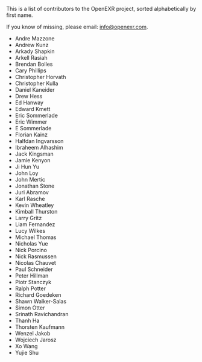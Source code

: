 This is a list of contributors to the OpenEXR project, sorted
alphabetically by first name.

If you know of missing, please email: info@openexr.com.

* Andre Mazzone
* Andrew Kunz
* Arkady Shapkin
* Arkell Rasiah
* Brendan Bolles
* Cary Phillips
* Christopher Horvath
* Christopher Kulla
* Daniel Kaneider
* Drew Hess
* Ed Hanway
* Edward Kmett
* Eric Sommerlade
* Eric Wimmer
* E Sommerlade
* Florian Kainz
* Halfdan Ingvarsson
* Ibraheem Alhashim
* Jack Kingsman
* Jamie Kenyon
* Ji Hun Yu
* John Loy
* John Mertic
* Jonathan Stone
* Juri Abramov
* Karl Rasche
* Kevin Wheatley
* Kimball Thurston
* Larry Gritz
* Liam Fernandez
* Lucy Wilkes
* Michael Thomas
* Nicholas Yue
* Nick Porcino
* Nick Rasmussen
* Nicolas Chauvet
* Paul Schneider
* Peter Hillman
* Piotr Stanczyk
* Ralph Potter
* Richard Goedeken
* Shawn Walker-Salas
* Simon Otter
* Srinath Ravichandran
* Thanh Ha
* Thorsten Kaufmann
* Wenzel Jakob
* Wojciech Jarosz
* Xo Wang
* Yujie Shu

